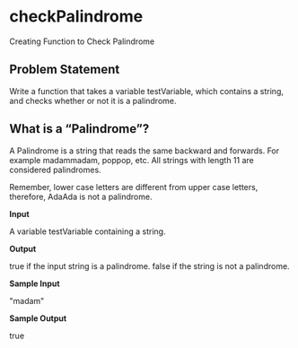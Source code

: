 # checkPalindrome
Creating Function to Check Palindrome

## Problem Statement
Write a function that takes a variable testVariable, which contains a string, and checks whether or not it is a palindrome.

## What is a “Palindrome”?

A Palindrome is a string that reads the same backward and forwards. For example madammadam, poppop, etc. All strings with length 11 are considered palindromes.

Remember, lower case letters are different from upper case letters, therefore, AdaAda is not a palindrome.

**Input**

A variable testVariable containing a string.

**Output**

true if the input string is a palindrome. false if the string is not a palindrome.

**Sample Input**

"madam"

**Sample Output**

true
